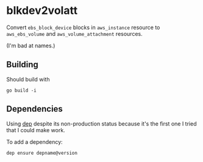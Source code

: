 # blkdev2volatt

Convert `ebs_block_device` blocks in `aws_instance` resource to `aws_ebs_volume`
and `aws_volume_attachment` resources.

(I'm bad at names.)


## Building

Should build with

    go build -i


## Dependencies

Using [dep][0] despite its non-production status because it's the first one
I tried that I could make work.

To add a dependency:

    dep ensure depname@version

[0]: https://github.com/golang/dep
